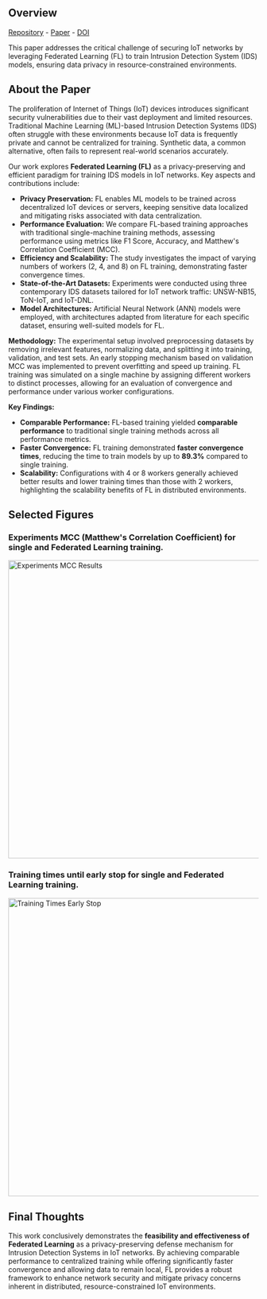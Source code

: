 ## Overview

[Repository](https://github.com/leoalmPT/FL-analysis) - [Paper](/files/papers/ficloud2melecon2024/paper.pdf) - [DOI](https://doi.org/10.1109/melecon56669.2024.10608461)

This paper addresses the critical challenge of securing IoT networks by leveraging Federated Learning (FL) to train Intrusion Detection System (IDS) models, ensuring data privacy in resource-constrained environments.

## About the Paper

The proliferation of Internet of Things (IoT) devices introduces significant security vulnerabilities due to their vast deployment and limited resources. Traditional Machine Learning (ML)-based Intrusion Detection Systems (IDS) often struggle with these environments because IoT data is frequently private and cannot be centralized for training. Synthetic data, a common alternative, often fails to represent real-world scenarios accurately.

Our work explores **Federated Learning (FL)** as a privacy-preserving and efficient paradigm for training IDS models in IoT networks. Key aspects and contributions include:

-   **Privacy Preservation:** FL enables ML models to be trained across decentralized IoT devices or servers, keeping sensitive data localized and mitigating risks associated with data centralization.
-   **Performance Evaluation:** We compare FL-based training approaches with traditional single-machine training methods, assessing performance using metrics like F1 Score, Accuracy, and Matthew's Correlation Coefficient (MCC).
-   **Efficiency and Scalability:** The study investigates the impact of varying numbers of workers (2, 4, and 8) on FL training, demonstrating faster convergence times.
-   **State-of-the-Art Datasets:** Experiments were conducted using three contemporary IDS datasets tailored for IoT network traffic: UNSW-NB15, ToN-IoT, and IoT-DNL.
-   **Model Architectures:** Artificial Neural Network (ANN) models were employed, with architectures adapted from literature for each specific dataset, ensuring well-suited models for FL.

**Methodology:**
The experimental setup involved preprocessing datasets by removing irrelevant features, normalizing data, and splitting it into training, validation, and test sets. An early stopping mechanism based on validation MCC was implemented to prevent overfitting and speed up training. FL training was simulated on a single machine by assigning different workers to distinct processes, allowing for an evaluation of convergence and performance under various worker configurations.

**Key Findings:**
-   **Comparable Performance:** FL-based training yielded **comparable performance** to traditional single training methods across all performance metrics.
-   **Faster Convergence:** FL training demonstrated **faster convergence times**, reducing the time to train models by up to **89.3%** compared to single training.
-   **Scalability:** Configurations with 4 or 8 workers generally achieved better results and lower training times than those with 2 workers, highlighting the scalability benefits of FL in distributed environments.

## Selected Figures

### Experiments MCC (Matthew's Correlation Coefficient) for single and Federated Learning training.

<img src="/files/papers/melecon2024/mcc.png" alt="Experiments MCC Results" width="600" />

### Training times until early stop for single and Federated Learning training.

<img src="/files/papers/melecon2024/times.png" alt="Training Times Early Stop" width="600" />

## Final Thoughts

This work conclusively demonstrates the **feasibility and effectiveness of Federated Learning** as a privacy-preserving defense mechanism for Intrusion Detection Systems in IoT networks. By achieving comparable performance to centralized training while offering significantly faster convergence and allowing data to remain local, FL provides a robust framework to enhance network security and mitigate privacy concerns inherent in distributed, resource-constrained IoT environments.